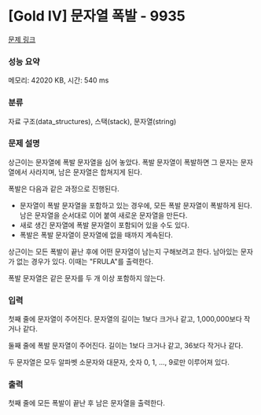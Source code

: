 # [Gold IV] 문자열 폭발 - 9935 

[문제 링크](https://www.acmicpc.net/problem/9935) 

### 성능 요약

메모리: 42020 KB, 시간: 540 ms

### 분류

자료 구조(data_structures), 스택(stack), 문자열(string)

### 문제 설명

<p>상근이는 문자열에 폭발 문자열을 심어 놓았다. 폭발 문자열이 폭발하면 그 문자는 문자열에서 사라지며, 남은 문자열은 합쳐지게 된다.</p>

<p>폭발은 다음과 같은 과정으로 진행된다.</p>

<ul>
	<li>문자열이 폭발 문자열을 포함하고 있는 경우에, 모든 폭발 문자열이 폭발하게 된다. 남은 문자열을 순서대로 이어 붙여 새로운 문자열을 만든다.</li>
	<li>새로 생긴 문자열에 폭발 문자열이 포함되어 있을 수도 있다.</li>
	<li>폭발은 폭발 문자열이 문자열에 없을 때까지 계속된다.</li>
</ul>

<p>상근이는 모든 폭발이 끝난 후에 어떤 문자열이 남는지 구해보려고 한다. 남아있는 문자가 없는 경우가 있다. 이때는 "FRULA"를 출력한다.</p>

<p>폭발 문자열은 같은 문자를 두 개 이상 포함하지 않는다.</p>

### 입력 

 <p>첫째 줄에 문자열이 주어진다. 문자열의 길이는 1보다 크거나 같고, 1,000,000보다 작거나 같다.</p>

<p>둘째 줄에 폭발 문자열이 주어진다. 길이는 1보다 크거나 같고, 36보다 작거나 같다.</p>

<p>두 문자열은 모두 알파벳 소문자와 대문자, 숫자 0, 1, ..., 9로만 이루어져 있다.</p>

### 출력 

 <p>첫째 줄에 모든 폭발이 끝난 후 남은 문자열을 출력한다.</p>

